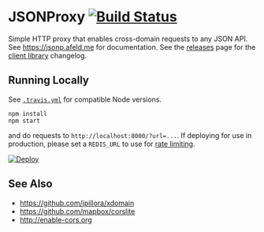 # JSONProxy [![Build Status](https://travis-ci.org/afeld/jsonp.png?branch=master)](https://travis-ci.org/afeld/jsonp)

Simple HTTP proxy that enables cross-domain requests to any JSON API.  See https://jsonp.afeld.me for documentation.  See the [releases](https://github.com/afeld/jsonp/releases) page for the [client library](jsonp.js) changelog.

## Running Locally

See [`.travis.yml`](.travis.yml) for compatible Node versions.

```
npm install
npm start
```

and do requests to `http://localhost:8000/?url=...`. If deploying for use in production, please set a `REDIS_URL` to use for [rate limiting](server/limiter.js).

[![Deploy](https://www.herokucdn.com/deploy/button.svg)](https://heroku.com/deploy)

## See Also

* https://github.com/jpillora/xdomain
* https://github.com/mapbox/corslite
* http://enable-cors.org
